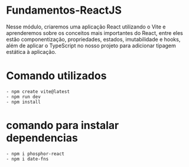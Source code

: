 # Fundamentos-ReactJS
Nesse módulo, criaremos uma aplicação React utilizando o Vite e aprenderemos sobre os conceitos mais importantes do React, entre eles estão componentização, propriedades, estados, imutabilidade e hooks, além de aplicar o TypeScript no nosso projeto para adicionar tipagem estática à aplicação.


# Comando utilizados
    - npm create vite@latest
    - npm run dev
    - npm install

# comando para instalar dependencias
    - npm i phosphor-react
    - npm i date-fns
